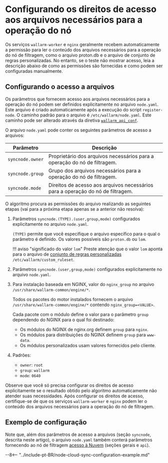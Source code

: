 # Configurando os direitos de acesso aos arquivos necessários para a operação do nó

Os serviços `wallarm-worker` e `nginx` geralmente recebem automaticamente a permissão para ler o conteúdo dos arquivos necessários para a operação do nó de filtragem, como o arquivo proton.db e o arquivo de conjunto de regras personalizadas. No entanto, se o teste não mostrar acesso, leia a descrição abaixo de como as permissões são fornecidas e como podem ser configuradas manualmente.

## Configurando o acesso a arquivos

Os parâmetros que fornecem acesso aos arquivos necessários para a operação do nó podem ser definidos explicitamente no arquivo `node.yaml`. Este arquivo é criado automaticamente após a execução do script `register-node`. O caminho padrão para o arquivo é `/etc/wallarm/node.yaml`. Este caminho pode ser alterado através da diretiva [`wallarm_api_conf`](configure-parameters-en.md#wallarm_api_conf).

O arquivo `node.yaml` pode conter os seguintes parâmetros de acesso a arquivos:

| Parâmetro    | Descrição |
|--------------|-------------|
| `syncnode.owner` | Proprietário dos arquivos necessários para a operação do nó de filtragem. |
| `syncnode.group` | Grupo dos arquivos necessários para a operação do nó de filtragem. |
| `syncnode.mode`  | Direitos de acesso aos arquivos necessários para a operação do nó de filtragem. |

O algoritmo procura as permissões do arquivo realizando as seguintes etapas (vai para a próxima etapa apenas se a anterior não resolva):

1. Parâmetros `syncnode.(TYPE).(user,group,mode)` configurados explicitamente no arquivo `node.yaml`.

    `(TYPE)` permite que você especifique o arquivo específico para o qual o parâmetro é definido. Os valores possíveis são `proton.db` ou `lom`.

    !!! aviso "significado do valor `lom`"
         Preste atenção que o valor `lom` aponta para o arquivo de [conjunto de regras personalizadas](../user-guides/rules/rules.md) `/etc/wallarm/custom_ruleset`.

1. Parâmetros `syncnode.(user,group,mode)` configurados explicitamente no arquivo `node.yaml`.
1. Para instalação baseada em NGINX, valor do `nginx_group` no arquivo `/usr/share/wallarm-common/engine/*`.

   Todos os pacotes do motor instalados fornecem o arquivo `/usr/share/wallarm-common/engine/*` contendo `nginx_group=<VALUE>`.

   Cada pacote com o módulo define o valor para o parâmetro `group` dependendo do NGINX para o qual foi destinado:

   * Os módulos do NGINX de nginx.org definem `group` para `nginx`.
   * Os módulos para distribuições do NGINX definem `group` para `www-data`.
   * Os módulos personalizados usam valores fornecidos pelo cliente.

1. Padrões:
   * `owner`: `root`
   * `group`: `wallarm`
   * `mode`: `0640`

Observe que você só precisa configurar os direitos de acesso explicitamente se o resultado obtido pelo algoritmo automaticamente não atender suas necessidades. Após configurar os direitos de acesso, certifique-se de que os serviços `wallarm-worker` e `nginx` podem ler o conteúdo dos arquivos necessários para a operação do nó de filtragem.

## Exemplo de configuração

Note que, além dos parâmetros de acesso a arquivos (seção `syncnode`, descrita neste artigo), o arquivo `node.yaml` também conterá parâmetros fornecendo ao nó de filtragem [acesso à Nuvem](configure-cloud-node-synchronization-en.md) (seções gerais e `api`).

--8<-- "../include-pt-BR/node-cloud-sync-configuration-example.md"
